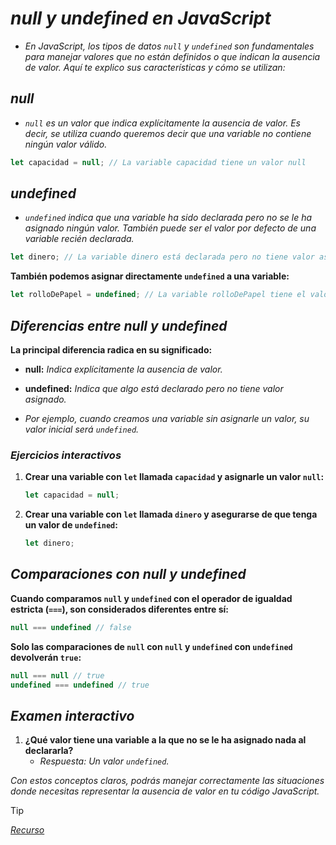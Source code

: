 <!-- Autor: Daniel Benjamin Perez Morales -->
<!-- GitHub: https://github.com/DanielBenjaminPerezMoralesDev13 -->
<!-- GitLab: https://gitlab.com/DanielBenjaminPerezMoralesDev13 -->
<!-- Correo electrónico: danielperezdev@proton.me -->

# ***null y undefined en JavaScript***

- *En JavaScript, los tipos de datos `null` y `undefined` son fundamentales para manejar valores que no están definidos o que indican la ausencia de valor. Aquí te explico sus características y cómo se utilizan:*

## ***null***

- *`null` es un valor que indica explícitamente la ausencia de valor. Es decir, se utiliza cuando queremos decir que una variable no contiene ningún valor válido.*

```javascript
let capacidad = null; // La variable capacidad tiene un valor null
```

## ***undefined***

- *`undefined` indica que una variable ha sido declarada pero no se le ha asignado ningún valor. También puede ser el valor por defecto de una variable recién declarada.*

```javascript
let dinero; // La variable dinero está declarada pero no tiene valor asignado, por lo que es undefined
```

**También podemos asignar directamente `undefined` a una variable:**

```javascript
let rolloDePapel = undefined; // La variable rolloDePapel tiene el valor undefined
```

## ***Diferencias entre null y undefined***

**La principal diferencia radica en su significado:**

- **null:** *Indica explícitamente la ausencia de valor.*
- **undefined:** *Indica que algo está declarado pero no tiene valor asignado.*

- *Por ejemplo, cuando creamos una variable sin asignarle un valor, su valor inicial será `undefined`.*

### ***Ejercicios interactivos***

1. **Crear una variable con `let` llamada `capacidad` y asignarle un valor `null`:**

   ```javascript
   let capacidad = null;
   ```

2. **Crear una variable con `let` llamada `dinero` y asegurarse de que tenga un valor de `undefined`:**

   ```javascript
   let dinero;
   ```

## ***Comparaciones con null y undefined***

**Cuando comparamos `null` y `undefined` con el operador de igualdad estricta (`===`), son considerados diferentes entre sí:**

```javascript
null === undefined // false
```

**Solo las comparaciones de `null` con `null` y `undefined` con `undefined` devolverán `true`:**

```javascript
null === null // true
undefined === undefined // true
```

## ***Examen interactivo***

1. **¿Qué valor tiene una variable a la que no se le ha asignado nada al declararla?**
   - *Respuesta: Un valor `undefined`.*

*Con estos conceptos claros, podrás manejar correctamente las situaciones donde necesitas representar la ausencia de valor en tu código JavaScript.*

> [!TIP]
> *[Recurso](https://www.aprendejavascript.dev/clase/introduccion/null-y-undefined "https://www.aprendejavascript.dev/clase/introduccion/null-y-undefined")*
